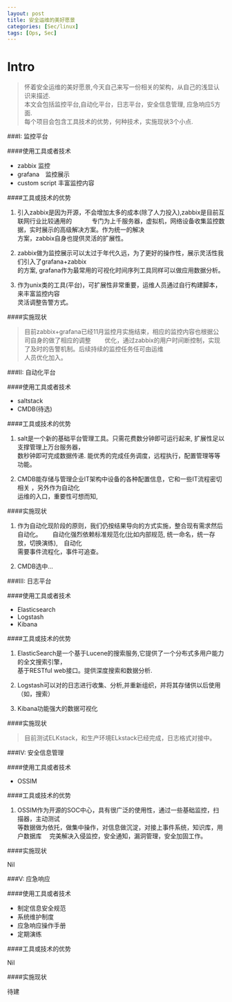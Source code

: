 ```yaml
---
layout: post
title: 安全运维的美好愿景
categories: [Sec/linux]
tags: [Ops, Sec]
---
```


Intro
===
>怀着安全运维的美好愿景,今天自己来写一份相关的架构，从自己的浅显认识来描述.  
>本文会包括监控平台,自动化平台，日志平台，安全信息管理, 应急响应5方面.  
>每个项目会包含工具技术的优势，何种技术，实施现状3个小点.

###I: 监控平台

####使用工具或者技术
* zabbix 监控
* grafana　监控展示
* custom script 丰富监控内容

####工具或技术的优势

1. 引入zabbix是因为开源，不会增加太多的成本(除了人力投入),zabbix是目前互联网行业比较通用的　　
　专门为上千服务器，虚拟机，网络设备收集监控数据，实时展示的高级解决方案。作为统一的解决  
  方案，zabbix自身也提供灵活的扩展性。

2. zabbix做为监控展示可以太过于年代久远，为了更好的操作性，展示灵活性我们引入了grafana+zabbix  
  的方案, grafana作为最常用的可视化时间序列工具同样可以做应用数据分析。

3. 作为unix类的工具(平台)，可扩展性非常重要，运维人员通过自行构建脚本，来丰富监控内容  
  灵活调整告警方式。

####实施现状
>目前zabbix+grafana已经11月监控月实施结束，相应的监控内容也根据公司自身的做了相应的调整　　
优化，通过zabbix的用户时间断控制，实现了及时的告警机制。后续持续的监控任务任可由运维  
人员优化加入。


###II: 自动化平台


####使用工具或者技术

* saltstack  
* CMDB(待选)  

####工具或技术的优势

1. salt是一个新的基础平台管理工具。只需花费数分钟即可运行起来, 扩展性足以支撑管理上万台服务器，  
  数秒钟即可完成数据传递. 能优秀的完成任务调度，远程执行，配置管理等等功能。

2. CMDB能存储与管理企业IT架构中设备的各种配置信息，它和一些IT流程密切相关 ，另外作为自动化  
  运维的入口，重要性可想而知,


####实施现状

1. 作为自动化现阶段的原则，我们仍按结果导向的方式实施，整合现有需求然后自动化。　　
  自动化强烈依赖标准规范化(比如内部规范, 统一命名，统一存放，切换演练),　自动化  
  需要事件流程化，事件可追查。

2. CMDB选中...

###III: 日志平台

####使用工具或者技术

* Elasticsearch
* Logstash
* Kibana

####工具或技术的优势

1. ElasticSearch是一个基于Lucene的搜索服务,它提供了一个分布式多用户能力的全文搜索引擎，  
  基于RESTful web接口。提供深度搜索和数据分析.

2. Logstash可以对的日志进行收集、分析,并重新组织，并将其存储供以后使用（如，搜索）

3. Kibana功能强大的数据可视化

####实施现状
>目前测试ELKstack，和生产环境ELkstack已经完成，日志格式对接中。

###IV: 安全信息管理

####使用工具或者技术

* OSSIM

####工具或技术的优势

1. OSSIM作为开源的SOC中心，具有很广泛的使用性，通过一些基础监控，扫描器，主动测试　  
  等数据做为依托，做集中操作，对信息做沉淀，对接上事件系统，知识库，用户数据库　
  完美解决入侵监控，安全通知，漏洞管理，安全加固工作。

####实施现状

Nil

###V: 应急响应


####使用工具或者技术

* 制定信息安全规范
* 系统维护制度
* 应急响应操作手册
* 定期演练


####工具或技术的优势

Nil

####实施现状

待建
